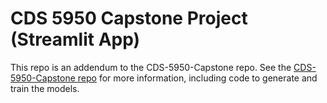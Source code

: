 # CDS 5950 Capstone Project (Streamlit App)

 This repo is an addendum to the CDS-5950-Capstone repo. See the [CDS-5950-Capstone repo](https://github.com/andrewargeros/CDS-5950-Capstone) for more information, including code to generate and train the models.

